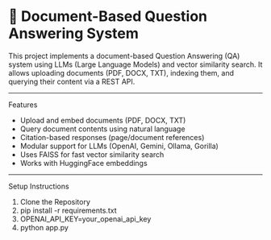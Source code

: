 # 📄 Document-Based Question Answering System

This project implements a document-based Question Answering (QA) system using LLMs (Large Language Models) and vector similarity search. It allows uploading documents (PDF, DOCX, TXT), indexing them, and querying their content via a REST API.

---

Features

- Upload and embed documents (PDF, DOCX, TXT)
- Query document contents using natural language
- Citation-based responses (page/document references)
- Modular support for LLMs (OpenAI, Gemini, Ollama, Gorilla)
- Uses FAISS for fast vector similarity search
- Works with  HuggingFace embeddings

---

Setup Instructions

1. Clone the Repository
2. pip install -r requirements.txt
3. OPENAI_API_KEY=your_openai_api_key
4. python app.py



